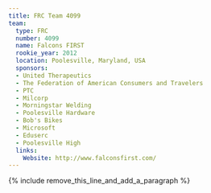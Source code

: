 ```yaml
---
title: FRC Team 4099
team:
  type: FRC
  number: 4099
  name: Falcons FIRST
  rookie_year: 2012
  location: Poolesville, Maryland, USA
  sponsors:
  - United Therapeutics
  - The Federation of American Consumers and Travelers
  - PTC
  - Milcorp
  - Morningstar Welding
  - Poolesville Hardware
  - Bob's Bikes
  - Microsoft
  - Eduserc
  - Poolesville High
  links:
    Website: http://www.falconsfirst.com/
---
```


{% include remove_this_line_and_add_a_paragraph %}